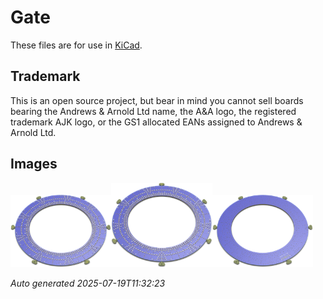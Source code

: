 # Gate

These files are for use in [KiCad](https://www.kicad.org).

## Trademark

This is an open source project, but bear in mind you cannot sell boards bearing the Andrews & Arnold Ltd name, the A&A logo, the registered trademark AJK logo, or the GS1 allocated EANs assigned to Andrews & Arnold Ltd.

## Images

<img src='Gate.png' width=32%><img src='Gate-90.png' width=32%><img src='Gate-bottom.png' width=32%>

*Auto generated 2025-07-19T11:32:23*
